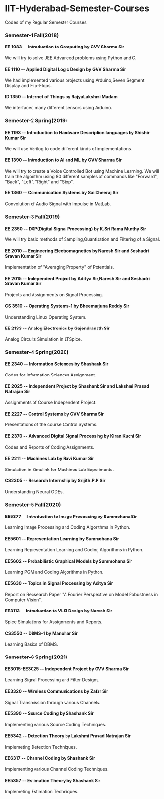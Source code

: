 # IIT-Hyderabad-Semester-Courses
Codes of my Regular Semester Courses

### Semester-1 Fall(2018)
#### EE 1083 -- Introduction to Computing by GVV Sharma Sir
We will try to solve JEE Advanced problems using Python and C.

#### EE 1110 -- Applied Digital Logic Design by GVV Sharma Sir
We had implemented various projects using Arduino,Seven Segment Display and Flip-Flops.

#### ID 1350 -- Internet of Things by RajyaLakshmi Madam
We interfaced many different sensors using Arduino.

### Semester-2 Spring(2019)
#### EE 1193 -- Introduction to Hardware Description languages by Shishir Kumar Sir
We will use Verilog to code different kinds of implementations.

#### EE 1390 -- Introduction to AI and ML by GVV Sharma Sir
We will try to create a Voice Controlled Bot using Machine Learning. We will train the algorithm using 80 different samples of commands like "Forward", "Back", "Left", "Right" and "Stop".

#### EE 1360 -- Communication Systems by Sai Dheeraj Sir
Convolution of Audio Signal with Impulse in MatLab.

### Semester-3 Fall(2019)
#### EE 2350 -- DSP(Digital Signal Processing) by K.Sri Rama Murthy Sir
We will try basic methods of Sampling,Quantisation and Filtering of a Signal.

#### EE 2010 -- Engineering Electromagnetics by Naresh Sir and Seshadri Sravan Kumar Sir
Implementation of "Averaging Property" of Potentials.

#### EE 2015 -- Independent Project by Aditya Sir,Naresh Sir and Seshadri Sravan Kumar Sir
Projects and Assignments on Signal Processing.

#### CS 3510 -- Operating Systems-1 by Bheemarjuna Reddy Sir
Understanding Linux Operating System.

#### EE 2133 -- Analog Electronics by Gajendranath Sir
Analog Circuits Simulation in LTSpice.

### Semester-4 Spring(2020)
#### EE 2340 -- Information Sciences by Shashank Sir
Codes for Information Sciences Assignment.

#### EE 2025 -- Independent Project by Shashank Sir and Lakshmi Prasad Natrajan Sir
Assignments of Course Independent Project.

#### EE 2227 -- Control Systems by GVV Sharma Sir
Presentations of the course Control Systems.

#### EE 2370 -- Advanced Digital Signal Processing by Kiran Kuchi Sir
Codes and Reports of Coding Assignments.

#### EE 2211 -- Machines Lab by Ravi Kumar Sir
Simulation in Simulink for Machines Lab Experiments.

#### CS2305 -- Research Internship by Srijith.P.K Sir
Understanding Neural ODEs.

### Semester-5 Fall(2020)
#### EE5377 -- Introduction to Image Processing by Summohana Sir
Learning Image Processing and Coding Algorithms in Python.

#### EE5601 -- Representation Learning by Summohana Sir
Learning Representation Learning and Coding Algorithms in Python.

#### EE5602 -- Probabilistic Graphical Models by Summohana Sir
Learning PGM and Coding Algorithms in Python.

#### EE5630 -- Topics in Signal Processing by Aditya Sir
Report on Reasearch Paper "A Fourier Perspective on Model Robustness in Computer Vision".

#### EE3113 -- Introduction to VLSI Design by Naresh Sir
Spice Simulations for Assignments and Reports.

#### CS3550 -- DBMS-1 by Manohar Sir
Learning Basics of DBMS.

### Semester-6 Spring(2021)
#### EE3015-EE3025 -- Independent Project by GVV Sharma Sir
Learning Signal Processing and Filter Designs.

#### EE3320 -- Wireless Communications by Zafar Sir
Signal Transmission through various Channels.

#### EE5390 -- Source Coding by Shashank Sir
Implementing various Source Coding Techniques.

#### EE5342 -- Detection Theory by Lakshmi Prasad Natrajan Sir
Implemeting Detection Techniques.

#### EE6317 -- Channel Coding by Shashank Sir
Implementing various Channel Coding Techniques.

#### EE5357 -- Estimation Theory by Shashank Sir
Implemeting Estimation Techniques.